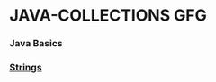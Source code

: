 # JAVA-COLLECTIONS GFG
### Java Basics


### [Strings](https://github.com/Rani-dha/JAVA-COLLECTIONS/tree/master/Strings)

